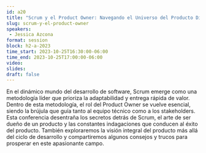 ```yaml
---
id: a20
title: "Scrum y el Product Owner: Navegando el Universo del Producto Digital"
slug: scrum-y-el-product-owner
speakers:
 - Jessica Azcona
format: session
block: h2-a-2023
time_start: 2023-10-25T16:30:00-06:00
time_end: 2023-10-25T17:00:00-06:00
video:
slides:
draft: false
---
```


En el dinámico mundo del desarrollo de software, Scrum emerge como una metodología líder que prioriza la adaptabilidad y entrega rápida de valor. Dentro de esta metodología, el rol del Product Owner se vuelve esencial, siendo la brújula que guía tanto al equipo técnico como a los stakeholders. Esta conferencia desentraña los secretos detrás de Scrum, el arte de ser dueño de un producto y las constantes indagaciones que conducen al éxito del producto. También exploraremos la visión integral del producto más allá del ciclo de desarrollo y compartiremos algunos consejos y trucos para prosperar en este apasionante campo.